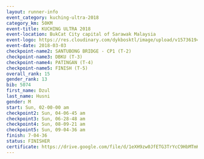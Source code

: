```yaml
--- 
layout: runner-info 
event_category: kuching-ultra-2018 
category_km: 50KM 
event-title: KUCHING ULTRA 2018 
event-location: BukCat City capital of Sarawak Malaysia 
event-logo: https://res.cloudinary.com/dykbosktl/image/upload/v1573619473/Logo/kuching-ultra-2018-logo_tlpvm5.png 
event-date: 2018-03-03 
checkpoint-name2: SANTUBONG BRIDGE - CP1 (T-2) 
checkpoint-name3: DBKU (T-3) 
checkpoint-name4: PATINGAN (T-4) 
checkpoint-name5: FINISH (T-5) 
overall_rank: 15
gender_rank: 13
bib: 5074
first_name: Dzul
last_name: Husni
gender: M
start: Sun, 02-00-00 am
checkpoint2: Sun, 04-06-45 am
checkpoint3: Sun, 06-28-48 am
checkpoint4: Sun, 08-09-21 am
checkpoint5: Sun, 09-04-36 am
finish: 7-04-36
status: FINISHER
certificate: https://drive.google.com/file/d/1eXH9zw0JfETG3TrYcC9HbMTmK67zjuTR/view?usp=sharing
--- 
```

